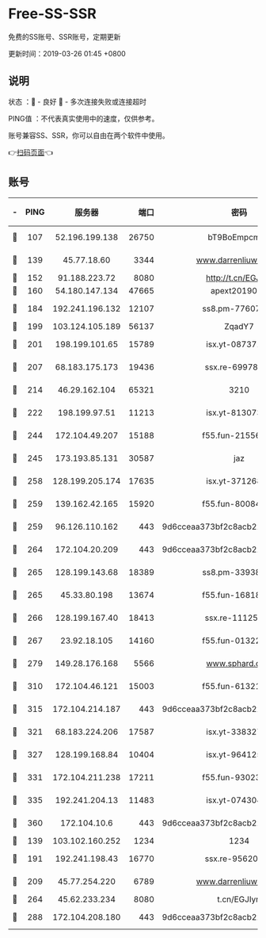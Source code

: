 # Free-SS-SSR

免费的SS账号、SSR账号，定期更新

更新时间：2019-03-26 01:45 +0800

## 说明

状态     ：🙂 - 良好 🙁 - 多次连接失败或连接超时

PING值   ：不代表真实使用中的速度，仅供参考。

账号兼容SS、SSR，你可以自由在两个软件中使用。

👉[扫码页面](https://liesauer.github.io/Free-SS-SSR/)👈

## 账号

|-|PING|服务器|端口|密码|加密方式|区域|
|:----:|:----:|:-----:|-----:|:----:|:----:|:----:|
|🙂|107|52.196.199.138|26750|bT9BoEmpcmP7|aes-256-cfb|JP|
|🙂|139|45.77.18.60|3344|www.darrenliuwei.com|aes-256-cfb|JP|
|🙂|152|91.188.223.72|8080|http://t.cn/EGJIyrl|rc4-md5|RU|
|🙂|160|54.180.147.134|47665|apext2019001|chacha20|KR|
|🙂|184|192.241.196.132|12107|ss8.pm-77607879|aes-256-cfb|US|
|🙂|199|103.124.105.189|56137|ZqadY7|chacha20|CN|
|🙂|201|198.199.101.65|15789|isx.yt-08737172|aes-256-cfb|US|
|🙂|207|68.183.175.173|19436|ssx.re-69978912|aes-256-cfb|US|
|🙂|214|46.29.162.104|65321|3210|aes-256-ctr|RU|
|🙂|222|198.199.97.51|11213|isx.yt-81307363|aes-256-cfb|US|
|🙂|244|172.104.49.207|15188|f55.fun-21556723|aes-256-cfb|SG|
|🙂|245|173.193.85.131|30587|jaz|aes-256-cfb|US|
|🙂|258|128.199.205.174|17635|isx.yt-37126859|aes-256-cfb|SG|
|🙂|259|139.162.42.165|15920|f55.fun-80084282|aes-256-cfb|SG|
|🙂|259|96.126.110.162|443|9d6cceaa373bf2c8acb22e60b6a58be6|aes-256-cfb|US|
|🙂|264|172.104.20.209|443|9d6cceaa373bf2c8acb22e60b6a58be6|aes-256-cfb|US|
|🙂|265|128.199.143.68|18389|ss8.pm-33938074|aes-256-cfb|SG|
|🙂|265|45.33.80.198|13674|f55.fun-16818858|aes-256-cfb|US|
|🙂|266|128.199.167.40|18413|ssx.re-11125566|aes-256-cfb|SG|
|🙂|267|23.92.18.105|14160|f55.fun-01322575|aes-256-cfb|US|
|🙂|279|149.28.176.168|5566|www.sphard.com|aes-256-cfb|AU|
|🙂|310|172.104.46.121|15003|f55.fun-61321984|aes-256-cfb|SG|
|🙂|315|172.104.214.187|443|9d6cceaa373bf2c8acb22e60b6a58be6|aes-256-cfb|US|
|🙂|321|68.183.224.206|17587|isx.yt-33832783|aes-256-cfb|SG|
|🙂|327|128.199.168.84|10404|isx.yt-96412593|aes-256-cfb|SG|
|🙂|331|172.104.211.238|17211|f55.fun-93023249|aes-256-cfb|US|
|🙂|335|192.241.204.13|11483|isx.yt-07430483|aes-256-cfb|US|
|🙂|360|172.104.10.6|443|9d6cceaa373bf2c8acb22e60b6a58be6|aes-256-cfb|US|
|🙂|139|103.102.160.252|1234|1234|rc4-md5|JP|
|🙂|191|192.241.198.43|16770|ssx.re-95620121|aes-256-cfb|US|
|🙂|209|45.77.254.220|6789|www.darrenliuwei.com|aes-256-cfb|SG|
|🙂|264|45.62.233.234|8080|t.cn/EGJIyrl|rc4-md5|CA|
|🙂|288|172.104.208.180|443|9d6cceaa373bf2c8acb22e60b6a58be6|aes-256-cfb|US|
